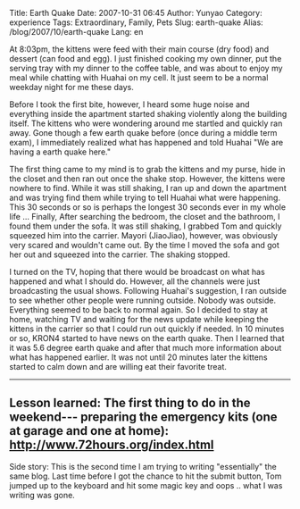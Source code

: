 Title: Earth Quake
Date: 2007-10-31 06:45
Author: Yunyao
Category: experience
Tags: Extraordinary, Family, Pets 
Slug: earth-quake
Alias: /blog/2007/10/earth-quake
Lang: en

At 8:03pm, the kittens were feed with their main course (dry food) and dessert (can food and egg). I just finished cooking my own dinner, put the serving tray with my dinner to the coffee table, and was about to enjoy my meal while chatting with Huahai on my cell. It just seem to be a normal weekday night for me these days. 

Before I took the first bite, however, I heard some huge noise and everything inside the apartment started shaking violently along the building itself. The kittens who were wondering around me startled and quickly ran away. Gone though a few earth quake before (once during a middle term exam), I immediately realized what has happened and told Huahai "We are having a earth quake here."  

The first thing came to my mind is to grab the kittens and my purse, hide in the closet and then ran out once the shake stop. However, the kittens were nowhere to find. While it was still shaking, I ran up and down the apartment and was trying find them while trying to tell Huahai what were happening. This 30 seconds or so is perhaps the longest 30 seconds ever in my whole life ... Finally, After searching the bedroom, the closet and the bathroom, I found them under the sofa. It was still shaking, I grabbed Tom and quickly squeezed him into the carrier. Mayori (JiaoJiao), however, was obviously very scared and wouldn't came out. By the time I moved the sofa and got her out and squeezed into the carrier. The shaking stopped.  

I turned on the TV, hoping that there would be broadcast on what has happened and what I should do. However, all the channels were just broadcasting the usual shows. Following Huahai's suggestion, I ran outside to see whether other people were running outside. Nobody was outside. Everything seemed to be back to normal again. So I decided to stay at home, watching TV and waiting for the news update while keeping the kittens in the carrier so that I could run out quickly if needed. In 10 minutes or so, KRON4 started to have news on the earth quake. Then I learned that it was 5.6 degree earth quake and after that much more information about what has happened earlier. It was not until 20 minutes later the kittens started to calm down and are willing eat their favorite treat.  

-------------------------------------------------------------------------  
Lesson learned: The first thing to do in the weekend--- preparing the emergency kits (one at garage and one at home): <http://www.72hours.org/index.html>  
--------------------------------------------------------------------------  

Side story: This is the second time I am trying to writing "essentially" the same blog. Last time before I got the chance to hit the submit button, Tom jumped up to the keyboard and hit some magic key and oops .. what I was writing was gone.

